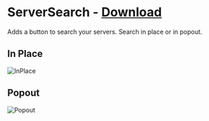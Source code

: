 # ServerSearch - [Download](https://betterdiscord.net/ghdl?url=https://raw.githubusercontent.com/rauenzi/BetterDiscordAddons/master/Plugins/ServerSearch/ServerSearch.plugin.js)

Adds a button to search your servers. Search in place or in popout.

## In Place
![InPlace](https://i.imgur.com/F7u4NqG.gif)

## Popout
![Popout](https://i.imgur.com/B5LKYJ4.gif)